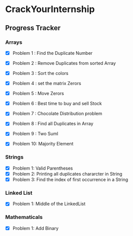 # CrackYourInternship
## Progress Tracker

### Arrays
- [X] Problem 1 : Find the Duplicate Number
- [X] Problem 2 : Remove Duplicates from sorted Array
- [X] Problem 3 : Sort the colors
- [X] Problem 4 : set the matrix Zerors
- [X] Problem 5 : Move Zerors
- [X] Problem 6 : Best time to buy and sell Stock
- [X] Problem 7 : Chocolate Distribution problem
- [X] Problem 8 : Find all Duplicates in Array
- [X] Problem 9 : Two SumI
- [X] Problem 10: Majority Element  


### Strings
- [X] Problem 1: Valid Parentheses
- [X] Problem 2: Printing all duplicates chararcter in String 
- [x] Problem 3: Find the index of first occurrence in a String 

### Linked List
- [x] Problem 1: Middle of the LinkedList
  

### Mathematicals
- [x] Problem 1: Add Binary  
